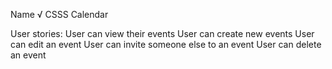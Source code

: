 Name √
CSSS Calendar



User stories:
User can view their events
User can create new events
User can edit an event
User can invite someone else to an event
User can delete an event